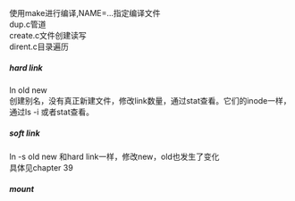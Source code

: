 使用make进行编译,NAME=...指定编译文件  
dup.c管道  
create.c文件创建读写  
dirent.c目录遍历  
##### hard link
ln old new  
创建别名，没有真正新建文件，修改link数量，通过stat查看。它们的inode一样，通过ls -i 或者stat查看。  
##### soft link
ln -s old new
和hard link一样，修改new，old也发生了变化  
具体见chapter 39  
##### mount


